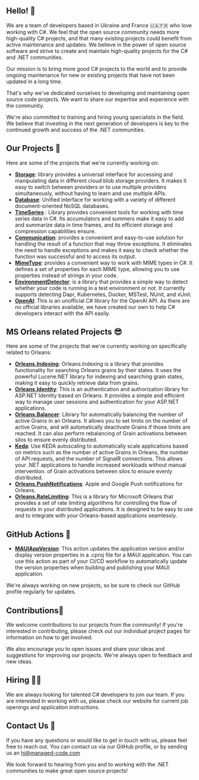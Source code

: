 ## Hello! 👋
We are a team of developers based in Ukraine and France 🇺🇦🇫🇷 who love working with C#. We feel that the open source community needs more high-quality C# projects, and that many existing projects could benefit from active maintenance and updates. We believe in the power of open source software and strive to create and maintain high-quality projects for the C# and .NET communities.

Our mission is to bring more good C# projects to the world and to provide ongoing maintenance for new or existing projects that have not been updated in a long time. 

That's why we've dedicated ourselves to developing and maintaining open source code projects. We want to share our expertise and experience with the community.

We're also committed to training and hiring young specialists in the field. We believe that investing in the next generation of developers is key to the continued growth and success of the .NET communities.

## Our Projects 👷
Here are some of the projects that we're currently working on:
- [**Storage**](https://github.com/managedcode/Storage): library provides a universal interface for accessing and manipulating data in different cloud blob storage providers. It makes it easy to switch between providers or to use multiple providers simultaneously, without having to learn and use multiple APIs.
- [**Database**](https://github.com/managedcode/Database): Unified interface for working with a variety of different document-oriented NoSQL databases.
- [**TimeSeries**](https://github.com/managedcode/TimeSeries) : Library provides convenient tools for working with time series data in C#. Its accumulators and summers make it easy to add and summarize data in time frames, and its efficient storage and compression capabilities ensure.
- [**Communication**](https://github.com/managedcode/Communication): provides a convenient and easy-to-use solution for handling the result of a function that may throw exceptions. It eliminates the need to handle exceptions and makes it easy to check whether the function was successful and to access its output.
- [**MimeType**](https://github.com/managedcode/MimeTypes): provides a convenient way to work with MIME types in C#. It defines a set of properties for each MIME type, allowing you to use properties instead of strings in your code.
- [**EnvironmentDetector**](https://github.com/managedcode/EnvironmentDetector): is a library that provides a simple way to detect whether your code is running in a test environment or not. It currently supports detecting Dapr, Kubernetes, Docker, MSTest, NUnit, and xUnit.
- [**OpenAI**](https://github.com/managedcode/OpenAI): This is an unofficial C# library for the OpenAI API. As there are no official libraries available, we have created our own to help C# developers interact with the API easily.



## MS Orleans related Projects 😎
Here are some of the projects that we're currently working on specifically related to Orleans:
- [**Orleans.Indexing**](https://github.com/managedcode/Orleans.Indexing): Orleans.Indexing is a library that provides functionality for searching Orleans grains by their states. It uses the powerful Lucene.NET library for indexing and searching grain states, making it easy to quickly retrieve data from grains.
- [**Orleans.Identity**](https://github.com/managedcode/Orleans.Identity): This is an authentication and authorization library for ASP.NET Identity based on Orleans. It provides a simple and efficient way to manage user sessions and authentication for your ASP.NET applications.
- [**Orleans.Balancer**](https://github.com/managedcode/Orleans.Balancer): Library for automatically balancing the number of active Grains in an Orleans. It allows you to set limits on the number of active Grains, and will automatically deactivate Grains if those limits are reached. It can also perform rebalancing of Grain activations between silos to ensure evenly distributed.
- [**Keda**](https://github.com/managedcode/Keda): Use KEDA autoscaling to automatically scale applications based on metrics such as the number of active Grains in Orleans, the number of API requests, and the number of SignalR connections. This allows your .NET applications to handle increased workloads without manual intervention.
of Grain activations between silos to ensure evenly distributed.
- [**Orleans.PushNotifications**](https://github.com/managedcode/Orleans.PushNotifications): Apple and Google Push notifications for Orleans.
- [**Orleans.RateLimiting**](https://github.com/managedcode/Orleans.RateLimiting): This is a library for Microsoft Orleans that provides a set of rate limiting algorithms for controlling the flow of requests in your distributed applications. It is designed to be easy to use and to integrate with your Orleans-based applications seamlessly.

## GitHub Actions 🦾
- [**MAUIAppVersion**](https://github.com/marketplace/actions/mauiappversion): This action updates the application version and/or display version properties in a .cproj file for a MAUI application. You can use this action as part of your CI/CD workflow to automatically update the version properties when building and publishing your MAUI application.



We're always working on new projects, so be sure to check our GitHub profile regularly for updates.

## Contributions💪
We welcome contributions to our projects from the community! If you're interested in contributing, please check out our individual project pages for information on how to get involved.

We also encourage you to open issues and share your ideas and suggestions for improving our projects. We're always open to feedback and new ideas.

## Hiring 👩‍💻
We are always looking for talented C# developers to join our team. If you are interested in working with us, please check our website for current job openings and application instructions.

## Contact Us 💬
If you have any questions or would like to get in touch with us, please feel free to reach out. You can contact us via our GitHub profile, or by sending us an hi@managed-code.com

We look forward to hearing from you and to working with the .NET communities to make great open source projects!
